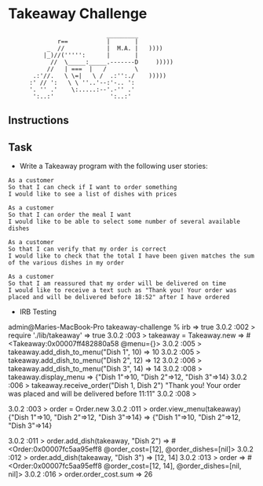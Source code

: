 Takeaway Challenge
==================
```
                            _________
              r==           |       |
           _  //            |  M.A. |   ))))
          |_)//(''''':      |       |
            //  \_____:_____.-------D     )))))
           //   | ===  |   /        \
       .:'//.   \ \=|   \ /  .:'':./    )))))
      :' // ':   \ \ ''..'--:'-.. ':
      '. '' .'    \:.....:--'.-'' .'
       ':..:'                ':..:'

 ```

Instructions
-------

Task
-----
  
* Write a Takeaway program with the following user stories:

```
As a customer
So that I can check if I want to order something
I would like to see a list of dishes with prices

As a customer
So that I can order the meal I want
I would like to be able to select some number of several available dishes

As a customer
So that I can verify that my order is correct
I would like to check that the total I have been given matches the sum of the various dishes in my order

As a customer
So that I am reassured that my order will be delivered on time
I would like to receive a text such as "Thank you! Your order was placed and will be delivered before 18:52" after I have ordered
```

* IRB Testing

admin@Maries-MacBook-Pro takeaway-challenge % irb
 => true 
 3.0.2 :002 > require './lib/takeaway'
 => true 
3.0.2 :003 > takeaway = Takeaway.new
 => #<Takeaway:0x00007ff482880a58 @menu={}> 
3.0.2 :005 > takeaway.add_dish_to_menu("Dish 1", 10)
 => 10 
3.0.2 :005 > takeaway.add_dish_to_menu("Dish 2", 12)
 => 12 
3.0.2 :006 > takeaway.add_dish_to_menu("Dish 3", 14)
 => 14 
3.0.2 :008 > takeaway.display_menu
 => {"Dish 1"=>10, "Dish 2"=>12, "Dish 3"=>14} 
3.0.2 :006 > takeaway.receive_order("Dish 1, Dish 2")
"Thank you! Your order was placed and will be delivered before 11:11"
3.0.2 :008 > 

3.0.2 :003 > order = Order.new
3.0.2 :011 > order.view_menu(takeaway)
{"Dish 1"=>10, "Dish 2"=>12, "Dish 3"=>14}
 => {"Dish 1"=>10, "Dish 2"=>12, "Dish 3"=>14} 


 3.0.2 :011 > order.add_dish(takeaway, "Dish 2")
 => #<Order:0x00007fc5aa95eff8 @order_cost=[12], @order_dishes=[nil]> 
 3.0.2 :012 > order.add_dish(takeaway, "Dish 3")
 => [12, 14] 
 3.0.2 :013 > order
 => #<Order:0x00007fc5aa95eff8 @order_cost=[12, 14], @order_dishes=[nil, nil]> 
 3.0.2 :016 > order.order_cost.sum
 => 26  